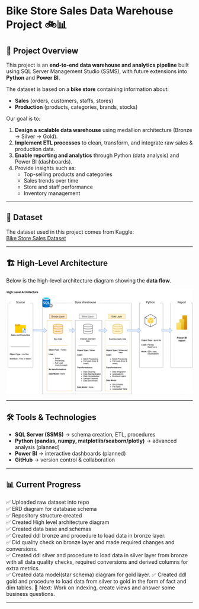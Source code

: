 # Bike Store Sales Data Warehouse Project 🚲📊  

## 📌 Project Overview  
This project is an **end-to-end data warehouse and analytics pipeline** built using SQL Server Management Studio (SSMS), with future extensions into **Python** and **Power BI**.  

The dataset is based on a **bike store** containing information about:  
- **Sales** (orders, customers, staffs, stores)  
- **Production** (products, categories, brands, stocks)  

Our goal is to:  
1. **Design a scalable data warehouse** using medallion architecture (Bronze → Silver → Gold).  
2. **Implement ETL processes** to clean, transform, and integrate raw sales & production data.  
3. **Enable reporting and analytics** through Python (data analysis) and Power BI (dashboards).  
4. Provide insights such as:  
   - Top-selling products and categories  
   - Sales trends over time  
   - Store and staff performance  
   - Inventory management  

---

## 📂 Dataset  
The dataset used in this project comes from Kaggle:  
[Bike Store Sales Dataset](https://www.kaggle.com/datasets/dillonmyrick/bike-store-sample-database/)

---

## 🏗️ High-Level Architecture  
Below is the high-level architecture diagram showing the **data flow**.  

![Architecture Diagram](Docs/High%20Level%20Architecture.png)

---

## 🛠️ Tools & Technologies  
- **SQL Server (SSMS)** → schema creation, ETL, procedures  
- **Python (pandas, numpy, matplotlib/seaborn/plotly)** → advanced analysis (planned)  
- **Power BI** → interactive dashboards (planned)  
- **GitHub** → version control & collaboration  

---

## 📊 Current Progress  
✅ Uploaded raw dataset into repo  
✅ ERD diagram for database schema  
✅ Repository structure created  
✅ Created High level architecture diagram   
✅ Created data base and schemas   
✅ Created ddl bronze and procedure to load data in bronze layer.   
✅ Did quality check on bronze layer and made required changes and conversions.   
✅ Created ddl silver and procedure to load data in silver layer from bronze with all data quality checks, required conversions and derived columns for extra metrics.   
✅ Created data model(star schema) diagram for gold layer.
✅ Created ddl gold and procedure to load data from silver to gold in the form of fact and dim tables.
🔄 Next: Work on indexing, create views and answer some business questions.

---
